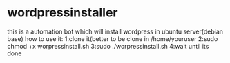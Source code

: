 # wordpressinstaller
this is a automation bot which will install wordpress in ubuntu server(debian base)
how to use it:
1:clone it(better to be clone in /home/youruser
2:sudo chmod +x worpressinstall.sh
3:sudo ./worpressinstall.sh
4:wait until its done
